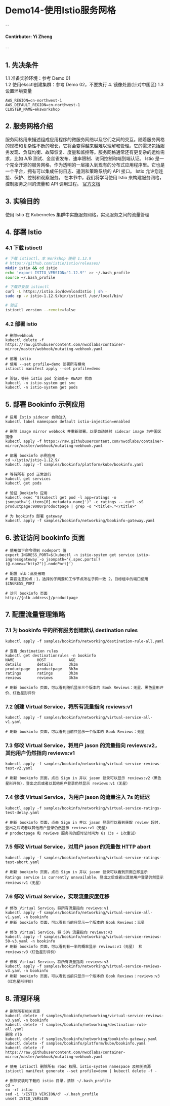 # Demo14-使用Istio服务网格
--
#### Contirbutor: Yi Zheng
--

## 1. 先决条件  
1.1 准备实验环境：参考 Demo 01  
1.2 使用eksctl创建集群：参考 Demo 02，不要执行 4. 镜像处置(针对中国区)
1.3 设置环境变量
```
AWS_REGION=cn-northwest-1
AWS_DEFAULT_REGION=cn-northwest-1
CLUSTER_NAME=eksworkshop
```

## 2. 服务网格介绍
服务网格用来描述组成应用程序的微服务网络以及它们之间的交互。随着服务网格的规模和复杂性不断的增长，它将会变得越来越难以理解和管理。它的需求包括服务发现、负载均衡、故障恢复、度量和监控等。服务网格通常还有更复杂的运维需求，比如 A/B 测试、金丝雀发布、速率限制、访问控制和端到端认证。
Istio 是一个完全开源的服务网格，作为透明的一层接入到现有的分布式应用程序里。它也是一个平台，拥有可以集成任何日志、遥测和策略系统的 API 接口。 Istio 允许您连接、保护、控制和观察服务。
在本节中，我们将学习使用 Istio 来构建服务网格，控制服务之间的流量和 API 调用过程。
[官方文档](https://istio.io/)

## 3. 实验目的
使用 Istio 在 Kubernetes 集群中实施服务网格，实现服务之间的流量管理

## 4. 部署 Istio
### 4.1 下载 istioctl

```bash
# 下载 istioctl，本 Workshop 使用 1.12.9
# https://github.com/istio/istio/releases/
mkdir istio && cd istio
echo 'export ISTIO_VERSION="1.12.9"' >> ~/.bash_profile
source ~/.bash_profile

# 下载并安装 istioctl
curl -L https://istio.io/downloadIstio | sh -
sudo cp -v istio-1.12.9/bin/istioctl /usr/local/bin/

# 验证
istioctl version --remote=false
```

### 4.2 部署 istio

```
# 删除webhook
kubectl delete -f https://raw.githubusercontent.com/nwcdlabs/container-mirror/master/webhook/mutating-webhook.yaml

# 部署 istio
# 使用 --set profile=demo 部署所有模块
istioctl manifest apply --set profile=demo

# 验证，等待 istio pod 全部处于 READY 状态
kubectl -n istio-system get svc
kubectl -n istio-system get pods
```

## 5. 部署 Bookinfo 示例应用

```
# 启用 Istio sidecar 自动注入
kubectl label namespace default istio-injection=enabled

# 删除 image mirror webhook 并重新部署，以便自动映射 sidecar image 为中国区镜像
kubectl apply -f https://raw.githubusercontent.com/nwcdlabs/container-mirror/master/webhook/mutating-webhook.yaml

# 部署 bookinfo 示例应用
cd ~/istio/istio-1.12.9/
kubectl apply -f samples/bookinfo/platform/kube/bookinfo.yaml

# 等待所有 pod 正常运行
kubectl get services
kubectl get pods

# 验证 Bookinfo 应用
kubectl exec "$(kubectl get pod -l app=ratings -o jsonpath='{.items[0].metadata.name}')" -c ratings -- curl -sS productpage:9080/productpage | grep -o "<title>.*</title>"

# 为 bookinfo 部署 gateway
kubectl apply -f samples/bookinfo/networking/bookinfo-gateway.yaml
```

## 6. 验证访问 bookinfo 页面

```
# 使用如下命令得到 nodeport 值
export INGRESS_PORT=$(kubectl -n istio-system get service istio-ingressgateway -o jsonpath='{.spec.ports[?(@.name=="http2")].nodePort}')

# 配置 nlb：此处省略
# 需要注意的点：1，选择的子网要和工作节点所在子网一致 2，目标组中的端口使用$INGRESS_PORT

# 访问 bookinfo 页面
http://{nlb address}/productpage
```

## 7. 配置流量管理策略
### 7.1 为 bookinfo 中的所有服务创建默认 destination rules

```
kubectl apply -f samples/bookinfo/networking/destination-rule-all.yaml

# 查看 destination rules
kubectl get destinationrules -n bookinfo
NAME          HOST          AGE
details       details       3h3m
productpage   productpage   3h3m
ratings       ratings       3h3m
reviews       reviews       3h3m

# 刷新 bookinfo 页面，可以看到随机显示三个版本的 Book Reviews：无星、黑色星形评价、红色星形评价
```

### 7.2 创建 Virtual Service，将所有流量指向 reviews:v1

```
kubectl apply -f samples/bookinfo/networking/virtual-service-all-v1.yaml 

# 刷新 bookinfo 页面，可以看到当前只显示一个版本的 Book Reviews：无星
```

### 7.3 修改 Virtual Service，将用户 jason 的流量指向 reviews:v2，其他用户仍然指向 reviews:v1

```
kubectl apply -f samples/bookinfo/networking/virtual-service-reviews-test-v2.yaml 

# 刷新 bookinfo 页面，点击 Sign in 并以 jason 登录可以显示 reviews:v2（黑色星形评价），登出之后或者以其他用户登录仍然显示 reviews:v1（无星）
```

### 7.4 修改 Virtual Service，为用户 jason 的流量注入 7s 的延迟

```
kubectl apply -f samples/bookinfo/networking/virtual-service-ratings-test-delay.yaml 

# 刷新 bookinfo 页面，点击 Sign in 并以 jason 登录可以看到获取 review 超时，登出之后或者以其他用户登录仍然显示 reviews:v1（无星）
# productpage 和 reviews 服务间的超时总时间为 6s（3s + 1次重试）
```

### 7.5 修改 Virtual Service，对用户 jason 的流量做 HTTP abort

```
kubectl apply -f samples/bookinfo/networking/virtual-service-ratings-test-abort.yaml 

# 刷新 bookinfo 页面，点击 Sign in 并以 jason 登录可以看到页面立即显示 Ratings service is currently unavailable，登出之后或者以其他用户登录仍然显示 reviews:v1（无星）
```

### 7.6 修改 Virtual Service，实现流量灰度迁移

```
# 修改 Virtual Service，将所有流量指向 reviews:v1
kubectl apply -f samples/bookinfo/networking/virtual-service-all-v1.yaml -n bookinfo
# 刷新 bookinfo 页面，可以看到当前只显示一个版本的 Book Reviews：无星

# 修改 Virtual Service，将 50% 流量指向 reviews:v3
kubectl apply -f samples/bookinfo/networking/virtual-service-reviews-50-v3.yaml -n bookinfo
# 刷新 bookinfo 页面，可以看到有一半的概率显示 reviews:v1（无星） 和 reviews:v3（红色星形评价）

# 修改 Virtual Service，将所有流量指向 reviews:v3
kubectl apply -f samples/bookinfo/networking/virtual-service-reviews-v3.yaml -n bookinfo
# 刷新 bookinfo 页面，可以看到当前只显示一个版本的 Book Reviews：reviews:v3（红色星形评价）
```

## 8. 清理环境

```
# 删除所有相关资源
kubectl delete -f samples/bookinfo/networking/virtual-service-reviews-v3.yaml -n bookinfo
kubectl delete -f samples/bookinfo/networking/destination-rule-all.yaml
删除 nlb
kubectl delete -f samples/bookinfo/networking/bookinfo-gateway.yaml
kubectl delete -f samples/bookinfo/platform/kube/bookinfo.yaml
kubectl delete -f https://raw.githubusercontent.com/nwcdlabs/container-mirror/master/webhook/mutating-webhook.yaml

# 使用 istioctl 删除所有 rbac 权限、istio-system namespace 及相关资源
istioctl manifest generate --set profile=demo | kubectl delete -f -

# 删除安装时下载的 istio 目录，清除 ~/.bash_profile
cd ~
rm -rf istio
sed -i '/ISTIO_VERSION/d' ~/.bash_profile
unset ISTIO_VERSION
```
 
